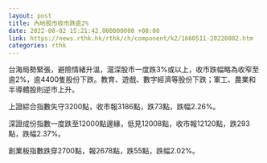 ```yaml
---
layout: post
title: 內地股市收市跌逾2%
date: 2022-08-02 15:21:42.000000000 +08:00
link: https://news.rthk.hk/rthk/ch/component/k2/1660511-20220802.htm
categories: rthk
---
```


台海局勢緊張，避險情緒升溫，滬深股市一度跌3%或以上，收市跌幅略為收窄至逾2%，逾4400隻股份下跌。教育、遊戲、數字經濟等股份下跌；軍工、農業和半導體股則逆市上升。

上證綜合指數失守3200點，收市報3186點，跌73點，跌幅2.26%。

深證成份指數一度跌至12000點邊緣，低見12008點，收市報12120點，跌293點，跌幅2.37%。

創業板指數跌穿2700點，報2678點，跌55點，跌幅2.02%。
